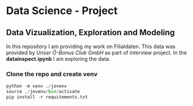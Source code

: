 # Data Science - Project
## Data Vizualization, Exploration and Modeling

In this repository I am providing my work on Filialdaten. This data was provided by *Unser Ö-Bonus Club GmbH* as part of interview project.
In the **datainspect.ipynb** I am exploring the data.

### Clone the repo and create venv
```python
python -m venv ./jovenv
source ./jovenv/bin/activate
pip install -r requitements.txt
```
